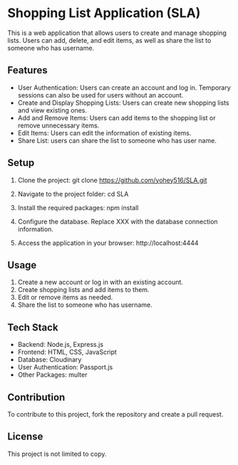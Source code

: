 # Shopping List Application (SLA)

This is a web application that allows users to create and manage shopping lists. Users can add, delete, and edit items, as well as share the list to someone who has username.

## Features

- User Authentication: Users can create an account and log in. Temporary sessions can also be used for users without an account.
- Create and Display Shopping Lists: Users can create new shopping lists and view existing ones.
- Add and Remove Items: Users can add items to the shopping list or remove unnecessary items.
- Edit Items: Users can edit the information of existing items.
- Share List: users can share the list to someone who has user name.

## Setup
1. Clone the project:
git clone https://github.com/yohey516/SLA.git

2. Navigate to the project folder:
cd SLA

3. Install the required packages:
npm install

4. Configure the database. Replace XXX with the database connection information.

5. Access the application in your browser: http://localhost:4444



## Usage

1. Create a new account or log in with an existing account.
2. Create shopping lists and add items to them.
3. Edit or remove items as needed.
4. Share the list to someone who has username.

## Tech Stack

- Backend: Node.js, Express.js
- Frontend: HTML, CSS, JavaScript
- Database: Cloudinary
- User Authentication: Passport.js
- Other Packages: multer

## Contribution

To contribute to this project, fork the repository and create a pull request.

## License

This project is not limited to copy.

